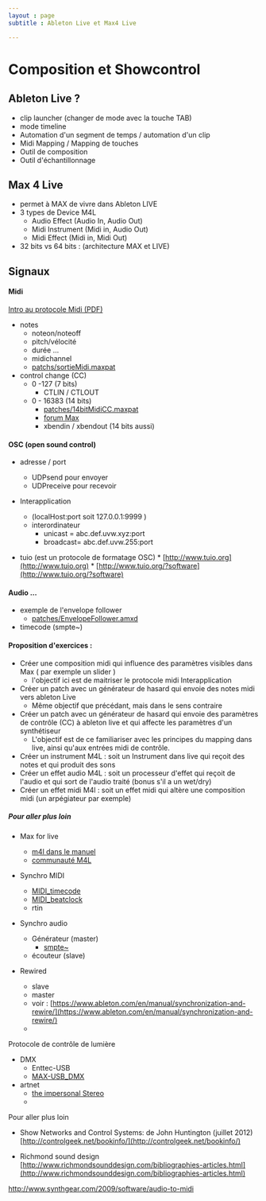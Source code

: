 ```yaml
---
layout : page  
subtitle : Ableton Live et Max4 Live

---
```

# Composition et Showcontrol

## Ableton Live ?

* clip launcher (changer de mode avec la touche TAB)
* mode timeline
* Automation d'un segment de temps / automation d'un clip
* Midi Mapping / Mapping de touches
* Outil de composition
* Outil d'échantillonnage

## Max 4 Live
* permet à MAX de vivre dans Ableton LIVE
* 3 types de Device M4L
  * Audio Effect (Audio In,  Audio Out)
  * Midi Instrument (Midi in, Audio Out)
  * Midi Effect (Midi in,  Midi Out)
* 32 bits vs 64 bits : (architecture MAX et LIVE)


## Signaux

#### Midi
[Intro au protocole Midi (PDF)](http://www.midi.org/aboutmidi/intromidi.pdf)

* notes
  * noteon/noteoff
  * pitch/vélocité
  * durée ...
  * midichannel
  * [patchs/sortieMidi.maxpat](../patchs/sortieMidi.maxpat)
* control change (CC)
  * 0 -127 (7 bits)
    * CTLIN / CTLOUT
  * 0 - 16383 (14 bits)
    * [patches/14bitMidiCC.maxpat](../patches/14bitMidiCC.maxpat)
    * [forum Max](https://cycling74.com/forums/topic/14bit-cc-to-ableton/)
    * xbendin / xbendout (14 bits aussi)


#### OSC (open sound control)
* adresse / port
  * UDPsend pour envoyer
  * UDPreceive pour recevoir   

* Interapplication
  * (localHost:port soit 127.0.0.1:9999 )
  * interordinateur
    * unicast = abc.def.uvw.xyz:port
    * broadcast= abc.def.uvw.255:port

* tuio (est un protocole de formatage OSC)
        * [http://www.tuio.org](http://www.tuio.org)
        * [http://www.tuio.org/?software](http://www.tuio.org/?software)

#### Audio ...
* exemple de l'envelope follower
  * [patches/EnvelopeFollower.amxd](../patches/EnvelopeFollower.amxd)
* timecode (smpte~)

#### Proposition d'exercices :

* Créer une composition midi qui influence des paramètres visibles dans Max ( par exemple un slider )
  * l'objectif ici est de maitriser le protocole midi Interapplication
* Créer un patch avec un générateur de hasard qui envoie des notes midi vers ableton Live
  * Même objectif que précédant,  mais dans le sens contraire
* Créer un patch avec un générateur de hasard qui envoie des paramètres de contrôle (CC) à ableton live et qui affecte les paramètres d'un synthétiseur
  * L'objectif est de ce familiariser avec les principes du mapping dans live,  ainsi qu'aux entrées midi de contrôle.
* Créer un instrument M4L : soit un Instrument dans live qui reçoit  des notes et qui produit des sons
* Créer un effet audio M4L : soit un processeur d'effet qui reçoit de l'audio et qui sort de l'audio traité (bonus s'il a un wet/dry)
* Créer un effet midi M4l : soit un effet midi qui altère une composition midi (un arpégiateur par exemple)  


##### Pour aller plus loin
* Max for live
  * [m4l dans le manuel ](https://www.ableton.com/en/manual/max-for-live/)
  * [communauté M4L](http://maxforlive.com)


* Synchro MIDI  
    * [MIDI_timecode](https://en.wikipedia.org/wiki/MIDI_timecode)
    * [MIDI_beatclock](https://en.wikipedia.org/wiki/MIDI_beat_clock)
    * rtin

* Synchro audio
  * Générateur (master)
    *  [smpte~](https://cycling74.com/toolbox/smpte/#.VhKbH7TY7Qc)
  * écouteur (slave)

* Rewired
  * slave
  * master
  * voir : [https://www.ableton.com/en/manual/synchronization-and-rewire/](https://www.ableton.com/en/manual/synchronization-and-rewire/)
  *


Protocole de contrôle de lumière  

* DMX
  * Enttec-USB
  * [MAX-USB_DMX](https://github.com/gllmAR/MAX-USB_DMX)
* artnet
  * [the impersonal Stereo](http://www.theimpersonalstereo.com/software/maxmspjitter/)
  *
Pour aller plus loin

* Show Networks and Control Systems:
de  John Huntington (juillet 2012) [http://controlgeek.net/bookinfo/](http://controlgeek.net/bookinfo/)


* Richmond sound design [http://www.richmondsounddesign.com/bibliographies-articles.html](http://www.richmondsounddesign.com/bibliographies-articles.html)


http://www.synthgear.com/2009/software/audio-to-midi
